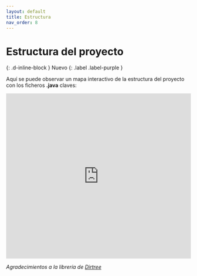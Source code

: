 ```yaml
---
layout: default
title: Estructura
nav_order: 8
---
```


# Estructura del proyecto
{: .d-inline-block }
Nuevo
{: .label .label-purple }

Aquí se puede observar un mapa interactivo de la estructura del proyecto con los ficheros **.java** claves:

<iframe id="inlineFrameExample" title="Inline Frame Example" width="100%" height="450" frameborder="0" src="https://guillergood.github.io/doc/estructura.html"></iframe>

*Agradecimientos a la librería de [Dirtree](https://github.com/emad-elsaid/dirtree)*

